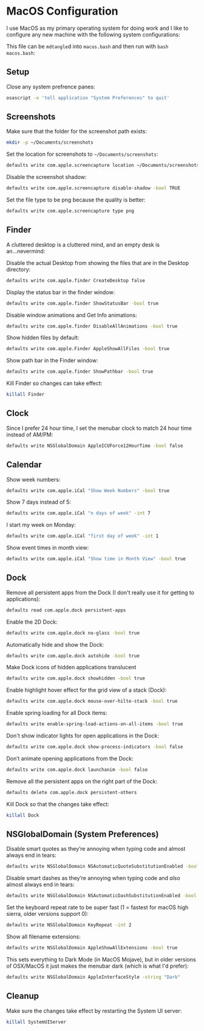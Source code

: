 # MacOS Configuration

I use MacOS as my primary operating system for doing work and I like to configure any new machine with the following system configurations:

This file can be `mdtangle`d into `macos.bash` and then run with `bash macos.bash`:

## Setup

Close any system prefrence panes:

```sh
osascript -e 'tell application "System Preferences" to quit'
```

## Screenshots

Make sure that the folder for the screenshot path exists:

```sh
mkdir -p ~/Documents/screenshots
```

Set the location for screenshots to `~/Documents/screenshots`:

```sh
defaults write com.apple.screencapture location ~/Documents/screenshots
```

Disable the screenshot shadow:

```sh
defaults write com.apple.screencapture disable-shadow -bool TRUE
```

Set the file type to be png because the quality is better:

```sh
defaults write com.apple.screencapture type png
```

## Finder

A cluttered desktop is a cluttered mind, and an empty desk is an...nevermind:

Disable the actual Desktop from showing the files that are in the Desktop directory:

```sh
defaults write com.apple.finder CreateDesktop false
```

Display the status bar in the finder window:

```sh
defaults write com.apple.finder ShowStatusBar -bool true
```

Disable window animations and Get Info animations:

```sh
defaults write com.apple.finder DisableAllAnimations -bool true
```

Show hidden files by default:

```sh
defaults write com.apple.Finder AppleShowAllFiles -bool true
```

Show path bar in the Finder window:

```sh
defaults write com.apple.finder ShowPathbar -bool true
```

Kill Finder so changes can take effect:

```sh
killall Finder
```

## Clock

Since I prefer 24 hour time, I set the menubar clock to match 24 hour time instead of AM/PM:

```sh
defaults write NSGlobalDomain AppleICUForce12HourTime -bool false
```

## Calendar

Show week numbers:

```sh
defaults write com.apple.iCal "Show Week Numbers" -bool true
```

Show 7 days instead of 5:

```sh
defaults write com.apple.iCal "n days of week" -int 7
```

I start my week on Monday:

```sh
defaults write com.apple.iCal "first day of week" -int 1
```

Show event times in month view:

```sh
defaults write com.apple.iCal "Show time in Month View" -bool true
```

## Dock

Remove all persistent apps from the Dock (I don't really use it for getting to applications):

```sh
defaults read com.apple.dock persistent-apps
```

Enable the 2D Dock:

```sh
defaults write com.apple.dock no-glass -bool true
```

Automatically hide and show the Dock:

```sh
defaults write com.apple.dock autohide -bool true
```

Make Dock icons of hidden applications translucent

```sh
defaults write com.apple.dock showhidden -bool true
```

Enable highlight hover effect for the grid view of a stack (Dock):

```sh
defaults write com.apple.dock mouse-over-hilte-stack -bool true
```

Enable spring loading for all Dock items:

```sh
defaults write enable-spring-load-actions-on-all-items -bool true
```

Don't show indicator lights for open applications in the Dock:

```sh
defaults write com.apple.dock show-process-indicators -bool false
```

Don’t animate opening applications from the Dock:

```sh
defaults write com.apple.dock launchanim -bool false
```

Remove all the persistent apps on the right part of the Dock:

```sh
defaults delete com.apple.dock persistent-others
```

Kill Dock so that the changes take effect:

```sh
killall Dock
```

## NSGlobalDomain (System Preferences)

Disable smart quotes as they’re annoying when typing code and almost always end in tears:

```sh
defaults write NSGlobalDomain NSAutomaticQuoteSubstitutionEnabled -bool false
```

Disable smart dashes as they’re annoying when typing code and _also_ almost always end in tears:

```sh
defaults write NSGlobalDomain NSAutomaticDashSubstitutionEnabled -bool false
```

Set the keyboard repeat rate to be super fast (1 = fastest for macOS high sierra, older versions support 0):

```sh
defaults write NSGlobalDomain KeyRepeat -int 2
```

Show all filename extensions:

```sh
defaults write NSGlobalDomain AppleShowAllExtensions -bool true
```

This sets everything to Dark Mode (in MacOS Mojave), but in older versions of OSX/MacOS it just makes the menubar dark (which is what I'd prefer):

```sh
defaults write NSGlobalDomain AppleInterfaceStyle -string "Dark"
```

## Cleanup

Make sure the changes take effect by restarting the System UI server:

```sh
killall SystemUIServer
```
